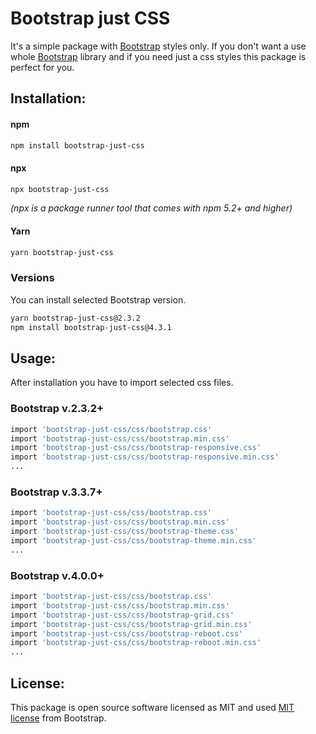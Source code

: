 # Bootstrap just CSS

It's a simple package with [Bootstrap](https://getbootstrap.com/) styles only. If you don't want a use whole [Bootstrap](https://getbootstrap.com/) library and if you need just a css styles this package is perfect for you.

## Installation:

#### npm

```bash
npm install bootstrap-just-css
```

#### npx

```bash
npx bootstrap-just-css
```

_(npx is a package runner tool that comes with npm 5.2+ and higher)_

#### Yarn

```bash
yarn bootstrap-just-css
```

### Versions

You can install selected Bootstrap version.

```bash
yarn bootstrap-just-css@2.3.2
npm install bootstrap-just-css@4.3.1
```

## Usage:

After installation you have to import selected css files.

### Bootstrap v.2.3.2+

```bash
import 'bootstrap-just-css/css/bootstrap.css'
import 'bootstrap-just-css/css/bootstrap.min.css'
import 'bootstrap-just-css/css/bootstrap-responsive.css'
import 'bootstrap-just-css/css/bootstrap-responsive.min.css'
...
```

### Bootstrap v.3.3.7+

```bash
import 'bootstrap-just-css/css/bootstrap.css'
import 'bootstrap-just-css/css/bootstrap.min.css'
import 'bootstrap-just-css/css/bootstrap-theme.css'
import 'bootstrap-just-css/css/bootstrap-theme.min.css'
...
```

### Bootstrap v.4.0.0+

```bash
import 'bootstrap-just-css/css/bootstrap.css'
import 'bootstrap-just-css/css/bootstrap.min.css'
import 'bootstrap-just-css/css/bootstrap-grid.css'
import 'bootstrap-just-css/css/bootstrap-grid.min.css'
import 'bootstrap-just-css/css/bootstrap-reboot.css'
import 'bootstrap-just-css/css/bootstrap-reboot.min.css'
...
```

## License:

This package is open source software licensed as MIT and used [MIT license](https://github.com/twbs/bootstrap/blob/v4.4.1/LICENSE) from Bootstrap.
